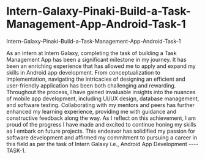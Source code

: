 # Intern-Galaxy-Pinaki-Build-a-Task-Management-App-Android-Task-1
Intern-Galaxy-Pinaki-Build-a-Task-Management-App-Android-Task-1

As an intern at Intern Galaxy, completing the task of building a Task Management App has been a significant milestone in my journey. It has been an enriching experience that has allowed me to apply and expand my skills in Android app development. From conceptualization to implementation, navigating the intricacies of designing an efficient and user-friendly application has been both challenging and rewarding. Throughout the process, I have gained invaluable insights into the nuances of mobile app development, including UI/UX design, database management, and software testing. Collaborating with my mentors and peers has further enhanced my learning experience, providing me with guidance and constructive feedback along the way. As I reflect on this achievement, I am proud of the progress I have made and excited to continue honing my skills as I embark on future projects. This endeavor has solidified my passion for software development and affirmed my commitment to pursuing a career in this field as per the task of Intern Galaxy i.e., Android App Development ----TASK-1.
